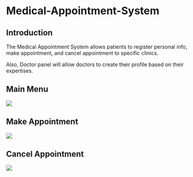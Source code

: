 # Medical-Appointment-System

## Introduction

The Medical Appointment System allows patients to register personal info, make appointment, and cancel appointment to specific clinics. 

Also, Doctor panel will allow doctors to create their profile based on their expertises. 

## Main Menu

<a href='https://www.linkpicture.com/view.php?img=LPic62df2faf55c7c554408629'><img src='https://www.linkpicture.com/q/Screen-Shot-2022-07-25-at-6.57.14-PM.png' type='image'></a>

## Make Appointment

<a href='https://www.linkpicture.com/view.php?img=LPic62df310123ac4628316779'><img src='https://www.linkpicture.com/q/Screen-Shot-2022-07-25-at-6.59.35-PM.png' type='image'></a>

## Cancel Appointment

<a href='https://www.linkpicture.com/view.php?img=LPic62df312095f6e1313328183'><img src='https://www.linkpicture.com/q/Screen-Shot-2022-07-25-at-7.00.49-PM.png' type='image'></a>